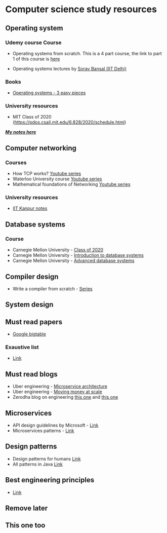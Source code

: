 # Computer science study resources

## Operating system

### Udemy course Course

- Operating systems from scratch. This is a 4 part course, the link to part 1 of this course is [here](https://www.udemy.com/course/operating-systems-from-scratch-part1/)

- Operating systems lectures by [Sorav Bansal (IIT Delhi)](https://www.youtube.com/playlist?list=PLTtjs-HViBW6525-_a8QL3meFIlP31gGE)

### Books

- [Operating systems - 3 easy pieces](http://pages.cs.wisc.edu/~remzi/OSTEP/)

### University resources

- MIT Class of 2020 (https://pdos.csail.mit.edu/6.828/2020/schedule.html)

***[My notes here](./Operating_systems/Operating_systems_notes.md)***


## Computer networking

### Courses

- How TCP works? [Youtube series](https://www.youtube.com/playlist?list=PLW8bTPfXNGdAZIKv-y9v_XLXtEqrPtntm)
- Waterloo University course [Youtube series](https://www.youtube.com/playlist?list=PLawkBQ15NDEkDJ5IyLIJUTZ1rRM9YQq6N)
- Mathematical foundations of Networking [Youtube series](https://www.youtube.com/playlist?list=PLawkBQ15NDEkDJ5IyLIJUTZ1rRM9YQq6N)

### University resources

- [IIT Kanpur notes](https://www.cse.iitk.ac.in/users/dheeraj/cs425/index.html)

## Database systems

### Course

- Carnegie Mellon University - [Class of 2020](https://15445.courses.cs.cmu.edu/fall2020/schedule.html)
- Carnegie Mellon University - [Introduction to database systems](https://www.youtube.com/playlist?list=PLSE8ODhjZXjbohkNBWQs_otTrBTrjyohi)
- Carnegie Mellon University - [Advanced database systems](https://www.youtube.com/playlist?list=PLSE8ODhjZXjasmrEd2_Yi1deeE360zv5O)

## Compiler design

- Write a compiler from scratch - [Series](https://www.youtube.com/playlist?list=PLRAdsfhKI4OWNOSfS7EUu5GRAVmze1t2y)

## System design


## Must read papers

- [Google bigtable](https://static.googleusercontent.com/media/research.google.com/en//archive/bigtable-osdi06.pdf)


### Exaustive list

- [Link](https://github.com/papers-we-love/papers-we-love)

## Must read blogs

- Uber engineering - [Microservice architecture](https://eng.uber.com/microservice-architecture/)
- Uber engineering - [Moving money at scale](https://eng.uber.com/money-scale-strong-data/)
- Zerodha blog on engineering [this one](https://zerodha.tech/blog/scaling-with-common-sense/) and [this one](https://zerodha.tech/blog/hello-world/)

## Microservices

- API design guidelines by Microsoft - [Link](https://github.com/microsoft/api-guidelines)
- Microservices patterns - [Link](https://microservices.io/patterns/index.html)

## Design patterns 

- Design patterns for humans [Link](https://github.com/kamranahmedse/design-patterns-for-humans)
- All patterns in Java [Link](https://github.com/iluwatar/java-design-patterns) 

## Best engineering principles

- [Link](https://java-design-patterns.com/principles/)



## Remove later
## This one too
